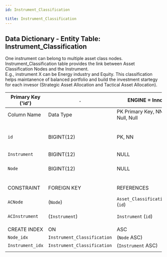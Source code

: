 ```yaml
---
id: Instrument_Classification

title: Instrument_Classification
---
```


## Data Dictionary - Entity Table: Instrument_Classification

One instrument can belong to multiple asset class nodes. 
Instrument_Classification table provides the link between Asset Classification Nodes and the Instrument.  
E.g., instrument X can be Energy industry and Equity. This classification helps maintanence of balanced portfolio and build the investment startegy for each invesor (Strategic Asset Allocation and Tactical Asset Allocation).	


| Primary Key ('id')|.|ENGINE = InnoDB|.|.|
|---|---|---|---|---|
|Column Name|Data Type|PK Primary Key, NN-Not Null, Null|Example|Comments|
||
|`id`|BIGINT(12)|PK, NN|1|PrimaryKey-ID, Not Null (auto creates)|
|`Instrument`|BIGINT(12)|NULL|2|Instrument id|
|`Node`|BIGINT(12)|NULL|2|Asset Classification Node Id|
||
|CONSTRAINT|FOREIGN KEY|REFERENCES|ON DELETE|ON UPDATE|
|`ACNode`|(`Node`)|`Asset_Classification_Node` (`id`)| NO ACTION|NO ACTION|
|`ACInstrument`|(`Instrument`)|`Instrument` (`id`)| NO ACTION|NO ACTION|
||
|CREATE INDEX|ON|ASC|VISIBLE|.|
|`Node_idx`|`Instrument_Classification`| (`Node` ASC)| VISIBLE|.|
|`Instrument_idx` |`Instrument_Classification`| (`Instrument` ASC)| VISIBLE|.|
||
